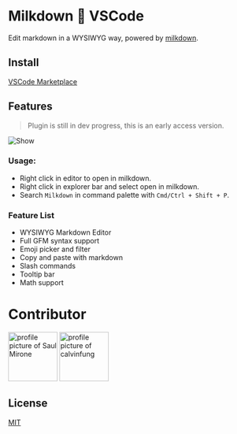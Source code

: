 # Milkdown 💖 VSCode

Edit markdown in a WYSIWYG way, powered by [milkdown](https://saul-mirone.github.io/milkdown/#/).

## Install

[VSCode Marketplace](https://marketplace.visualstudio.com/items?itemName=mirone.milkdown)

## Features

> Plugin is still in dev progress, this is an early access version.

![Show](https://raw.githubusercontent.com/Saul-Mirone/milkdown-vscode/main/milkdown-vscode.gif)

### Usage:

-   Right click in editor to open in milkdown.
-   Right click in explorer bar and select open in milkdown.
-   Search `Milkdown` in command palette with `Cmd/Ctrl + Shift + P`.

### Feature List

-   WYSIWYG Markdown Editor
-   Full GFM syntax support
-   Emoji picker and filter
-   Copy and paste with markdown
-   Slash commands
-   Tooltip bar
-   Math support

# Contributor

<a title="Saul Mirone" href="https://github.com/Saul-Mirone"><img src="https://avatars.githubusercontent.com/u/10047788?v=4" width="100" alt="profile picture of Saul Mirone"></a>
<a title="calvinfung" href="https://github.com/hereisfun"><img src="https://avatars.githubusercontent.com/u/20593467?v=4" width="100" alt="profile picture of calvinfung"></a>

## License

[MIT](https://github.com/Saul-Mirone/milkdown-vscode/blob/main/LICENSE)
